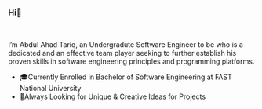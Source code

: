 ### Hi👋 
<br>
<p font-size="36px">I’m Abdul Ahad Tariq, an Undergradute Software Engineer to be who is a dedicated and an effective team player seeking to further establish his proven skills in software engineering principles and programming platforms.</p>

<ul>
  <li>
🎓Currently Enrolled in Bachelor of Software Engineering at FAST National University
  </li>
  <li>
💬Always Looking for Unique & Creative Ideas for Projects
  </li>
</ul>

